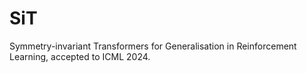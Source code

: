 # SiT
 Symmetry-invariant Transformers for Generalisation in Reinforcement Learning, accepted to ICML 2024.  
